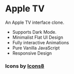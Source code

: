 # Apple TV
 An Apple TV interface clone.
 
<ul>
 <li>Supports Dark Mode.</li>
 <li>Minimalist Flat UI Design</li>
 <li>Fully interactive Animations</li>
 <li>Pure Vanilla JavaScript</li>
 <li>Responsive Design</li>
</ul>
 
### Icons by <a target="_blank" href="https://icons8.com">Icons8</a>

